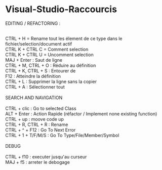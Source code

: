 # Visual-Studio-Raccourcis<br>

EDITING / REFACTORING :<br><br>

CTRL + H = Rename tout les élement de ce type dans le fichier/selection/document actif<br>
CTRL K + CTRL C = Comment selection<br>
CTRL K + CTRL U = Uncomment selection<br>
MAJ + Enter : Saut de ligne<br>
CTRL + M, CTRL + O : Réduire au définition<br>
CTRL + K, CTRL + S : Entourer de <br>
F12 : Atteindre la définition<br>
CTRL + L : Supprimer la ligne sans la copier<br>
CTRL + A : Sélectionner tout<br>
<br>
SEARCH AND NAVIGATION <br>
<br>
CTRL + clic : Go to selected Class<br>
ALT + Enter : Action Rapide (réfactor / Implement none existing function)<br>
CTRL + up : moove code up<br>
CTRL + R, CTRL + R : Rename<br>
CTRL + ^ + F12 : Go To Next Error<br>
CTRL + 1 + T/F/M/S : Go To Type/File/Member/Symbol<br>
<br>
DEBUG<br>
<br>
CTRL + f10 : executer jusqu'au curseur<br>
MAJ + f5 : arreter le debogage<br>
